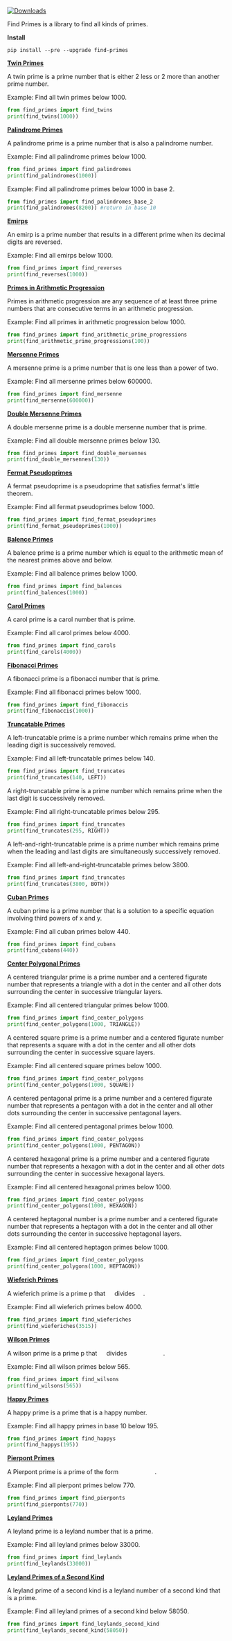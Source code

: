 [![Downloads](https://static.pepy.tech/personalized-badge/find-primes?period=total&units=international_system&left_color=lightgrey&right_color=yellowgreen&left_text=Downloads)](https://pepy.tech/project/find-primes)

Find Primes is a library to find all kinds of primes.

**Install**
```shell
pip install --pre --upgrade find-primes
```
**[Twin Primes](https://en.wikipedia.org/wiki/Twin_prime)**

A twin prime is a prime number that is either 2 less or 2 more than another prime number.

Example: Find all twin primes below 1000.
```python
from find_primes import find_twins
print(find_twins(1000))
```

**[Palindrome Primes](https://en.wikipedia.org/wiki/Palindromic_prime)**

A palindrome prime is a prime number that is also a palindrome number.

Example: Find all palindrome primes below 1000.
```python
from find_primes import find_palindromes
print(find_palindromes(1000))
```

Example: Find all palindrome primes below 1000 in base 2.
```python
from find_primes import find_palindromes_base_2
print(find_palindromes(8200)) #return in base 10
```

**[Emirps](https://en.wikipedia.org/wiki/Emirp)**

An emirp is a prime number that results in a different prime when its decimal digits are reversed.

Example: Find all emirps below 1000.
```python
from find_primes import find_reverses
print(find_reverses(1000))
```

**[Primes in Arithmetic Progression](https://en.wikipedia.org/wiki/Primes_in_arithmetic_progression)**

Primes in arithmetic progression are any sequence of at least three prime numbers that are consecutive terms in an arithmetic progression.

Example: Find all primes in arithmetic progression below 1000.
```python
from find_primes import find_arithmetic_prime_progressions
print(find_arithmetic_prime_progressions(100))
```

**[Mersenne Primes](https://en.wikipedia.org/wiki/Mersenne_prime)**

A mersenne prime is a prime number that is one less than a power of two.

Example: Find all mersenne primes below 600000.
```python
from find_primes import find_mersenne
print(find_mersenne(600000))
```

**[Double Mersenne Primes](https://en.wikipedia.org/wiki/Double_Mersenne_number#Double_Mersenne_primes)**

A double mersenne prime is a double mersenne number that is prime.

Example: Find all double mersenne primes below 130.
```python
from find_primes import find_double_mersennes
print(find_double_mersennes(130))
```

**[Fermat Pseudoprimes](https://en.wikipedia.org/wiki/Fermat_pseudoprime)**

A fermat pseudoprime is a pseudoprime that satisfies fermat's little theorem.

Example: Find all fermat pseudoprimes below 1000.
```python
from find_primes import find_fermat_pseudoprimes
print(find_fermat_pseudoprimes(1000))
```

**[Balence Primes](https://en.wikipedia.org/wiki/Balanced_prime)**

A balence prime is a prime number which is equal to the arithmetic mean of the nearest primes above and below.

Example: Find all balence primes below 1000.
```python
from find_primes import find_balences
print(find_balences(1000))
```

**[Carol Primes](https://en.wikipedia.org/wiki/Carol_number#Primes_and_modular_relations)**

A carol prime is a carol number that is prime.

Example: Find all carol primes below 4000.
```python
from find_primes import find_carols
print(find_carols(4000))
```

**[Fibonacci Primes](https://en.wikipedia.org/wiki/Fibonacci_prime)**

A fibonacci prime is a fibonacci number that is prime.

Example: Find all fibonacci primes below 1000.
```python
from find_primes import find_fibonaccis
print(find_fibonaccis(1000))
```

**[Truncatable Primes](https://en.wikipedia.org/wiki/Truncatable_prime)**

A left-truncatable prime is a prime number which remains prime when the leading digit is successively removed.

Example: Find all left-truncatable primes below 140.
```python
from find_primes import find_truncates
print(find_truncates(140, LEFT))
```

A right-truncatable prime is a prime number which remains prime when the last digit is successively removed.

Example: Find all right-truncatable primes below 295.
```python
from find_primes import find_truncates
print(find_truncates(295, RIGHT))
```

A left-and-right-truncatable prime is a prime number which remains prime when the leading and last digits are simultaneously successively removed.

Example: Find all left-and-right-truncatable primes below 3800.
```python
from find_primes import find_truncates
print(find_truncates(3800, BOTH))
```

**[Cuban Primes](https://en.wikipedia.org/wiki/Cuban_prime)**

A cuban prime is a prime number that is a solution to a specific equation involving third powers of x and y.

Example: Find all cuban primes below 440.
```python
from find_primes import find_cubans
print(find_cubans(440))
```

**[Center Polygonal Primes](https://en.wikipedia.org/wiki/Centered_polygonal_number)**

A centered triangular prime is a prime number and a centered figurate number that represents a triangle with a dot in the center and all other dots surrounding the center in successive triangular layers.

Example: Find all centered triangular primes below 1000.
```python
from find_primes import find_center_polygons
print(find_center_polygons(1000, TRIANGLE))
```

A centered square prime is a prime number and a centered figurate number that represents a square with a dot in the center and all other dots surrounding the center in successive square layers.

Example: Find all centered square primes below 1000.
```python
from find_primes import find_center_polygons
print(find_center_polygons(1000, SQUARE))
```

A centered pentagonal prime is a prime number and a centered figurate number that represents a pentagon with a dot in the center and all other dots surrounding the center in successive pentagonal layers.

Example: Find all centered pentagonal primes below 1000.
```python
from find_primes import find_center_polygons
print(find_center_polygons(1000, PENTAGON))
```

A centered hexagonal prime is a prime number and a centered figurate number that represents a hexagon with a dot in the center and all other dots surrounding the center in successive hexagonal layers.

Example: Find all centered hexagonal primes below 1000.
```python
from find_primes import find_center_polygons
print(find_center_polygons(1000, HEXAGON))
```

A centered heptagonal number is a prime number and a centered figurate number that represents a heptagon with a dot in the center and all other dots surrounding the center in successive heptagonal layers.

Example: Find all centered heptagon primes below 1000.
```python
from find_primes import find_center_polygons
print(find_center_polygons(1000, HEPTAGON))
```

**[Wieferich Primes](https://en.wikipedia.org/wiki/Wieferich_prime)**

A wieferich prime is a prime p that <img src="https://latex.vimsky.com/test.image.latex.php?fmt=png&val=%255Cdpi%257B150%257D%2520%255Clarge%2520p%2520%255E%257B2%257D&dl=0" width = "13.5" height = "15"> divides <img src="https://latex.vimsky.com/test.image.latex.php?fmt=png&val=%255Cdpi%257B150%257D%2520%255Clarge%25202%255E%257Bp-1%257D-1&dl=0" height = "15">.

Example: Find all wieferich primes below 4000.
```python
from find_primes import find_wieferiches
print(find_wieferiches(3515))
```

**[Wilson Primes](https://en.wikipedia.org/wiki/Wilson_prime)**

A wilson prime is a prime p that <img src="https://latex.vimsky.com/test.image.latex.php?fmt=png&val=%255Cdpi%257B150%257D%2520%255Clarge%2520p%2520%255E%257B2%257D&dl=0" width = "13.5" height = "15"> divides <img src="https://latex.vimsky.com/test.image.latex.php?fmt=png&val=%255Cdpi%257B150%257D%2520%255Clarge%2520%2528p-1%2529%2521%26plus%3B1&dl=0" width = "80" height = "15">.

Example: Find all wilson primes below 565.
```python
from find_primes import find_wilsons
print(find_wilsons(565))
```

**[Happy Primes](https://en.wikipedia.org/wiki/Happy_number#Happy_primes)**

A happy prime is a prime that is a happy number.

Example: Find all happy primes in base 10 below 195.
```python
from find_primes import find_happys
print(find_happys(195))
```

**[Pierpont Primes](https://en.wikipedia.org/wiki/Pierpont_prime)**

A Pierpont prime is a prime of the form <img src="https://latex.vimsky.com/test.image.latex.php?fmt=png&val=%255Cdpi%257B150%257D%2520%255Clarge%25202%257B%255Eu%257D%255Ccdot3%257B%255Ev%257D%26plus%3B1&dl=0" width = "80" height = "15">.

Example: Find all pierpont primes below 770.
```python
from find_primes import find_pierponts
print(find_pierponts(770))
```

**[Leyland Primes](https://en.wikipedia.org/wiki/Leyland_number#Leyland_primes)**

A leyland prime is a leyland number that is a prime.

Example: Find all leyland primes below 33000.
```python
from find_primes import find_leylands
print(find_leylands(33000))
```

**[Leyland Primes of a Second Kind](https://en.wikipedia.org/wiki/Leyland_number#Leyland_number_of_the_second_kind)**

A leyland prime of a second kind is a leyland number of a second kind that is a prime.

Example: Find all leyland primes of a second kind below 58050.
```python
from find_primes import find_leylands_second_kind
print(find_leylands_second_kind(58050))
```